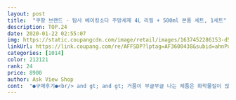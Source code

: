 ```yaml
---
layout: post 
title:  "쿠팡 브랜드 - 탐사 베이킹소다 주방세제 4L 리필 + 500ml 본품 세트, 1세트" 
description: TOP.24 
date: 2020-01-22 02:55:07 
img: https://static.coupangcdn.com/image/retail/images/1637452286153-d575630c-9dab-413d-bc7f-2e7195d0a19c.jpg 
linkUrl: https://link.coupang.com/re/AFFSDP?lptag=AF3600438&subid=ahnPublicAsk&pageKey=323587109&itemId=1036089950&vendorItemId=5489401407&traceid=V0-113-6fec4477c67e1203 
categories: [1014] 
color: 212121 
rank: 24 
price: 8900 
author: Ask View Shop 
cont:  "●구매후기●<br/> and gt; and gt; 거품이 부글부글 나는 제품은 화학물질이 많이 들어갔을 것 같은 데다 뭔가 세제 잔여물이 남아있을 것이라는 의심을 가지고 있어서, 제품 선택 시에 지양하는 편입니다.<br/><br/> and gt; and gt; 끈적한 듯하면서 잘 흐르는 타입입니다.<br/><br/> and gt; and gt; 너무 거슬릴 정도가 아닌 적당한 세제 향입니다.<br/><br/> and gt; and gt; 물로 헹구면 기름기, 굳은 음식 잔여물이 잘 닦여서 그릇이 뽀득뽀득합니다.<br/><br/> and gt; and gt; 사용하면서 향에 익숙해졌다기보다는, 세제 냄새만 맡았을 때도 그랬지만 사용하면 더 향이 약해집니다.<br/><br/> and gt; and gt; 세제 향이 별로라는 평이 있어서 긴장했는데, 실제로 사용하니 향이 잘 인지가 안 되고 괜찮습니다.<br/><br/> and gt; and gt; 용기 자체의 그립감이나 크기가 적당하고, 펌핑기의 탄성도 나쁘지 않습니다.<br/><br/><br/> - 4L 리필 통을 확인차 열어봤는데, 어릴 접했던 ‘솔의눈’ 음료향+세제향이 확 올라옵니다.<br/><br/><br/> - 기존에 사용했던 타브랜드 주방세제와 세정력은 비슷하다고 느꼈습니다.<br/><br/><br/> - 본품 + 대용량 4L 리필 구성이 마음에 듭니다.<br/> 가성비 좋네요.<br/><br/><br/> - 본품 용기는 생각보다 단단하며 내구성 있습니다.<br/><br/><br/> - 설거지를 하는 동안 세제향이 전혀 인지가 되지 않았습니다.<br/><br/><br/> - 주방세제 액은 일반 주방세제와 마찬가지로 투명한 갤 텍스처 입니다.<br/><br/><br/> - 탐사 주방세제는 그릇이 닦일 수 있는 필요한 정도만 적당히 거품이 일어나서 마음에 들더군요.<br/> 거품은 작고 오밀조밀한 편입니다.<br/><br/>1.<br/> 사용 전, 제품 특징<br/>2.<br/> 사용감<br/>거품도 많이나고~<br/>거품은 뭐 적당합니다.<br/><br/>거품이 적은 세제는 본적이 없어봐서 잘 모르겠네요.<br/><br/>고기먹고 사용해 봤는데<br/>고무장갑끼면 미끌미끌거려서 그냥 맨손으로 합니다.<br/><br/>고민하고 주문을 하곤해요~<br/>그래서 좋아요^^ 뽀드득하게 잘 닦이고<br/>그릇에서 솔 향이 난다고 생각하면 설겆이를 더 열심히<br/>기름때 잘 빠져요<br/>기존에 사용하던 주방세제를 다 사용해서 탐사 주방세제를 구매했습니다.<br/><br/>남자고요.<br/><br/>너무 인공적인 방향제 같은 향이나서 싫었는데<br/>다른세제들은 맨손으로 했을때 접시를 잘 헹궈주면 뽀득뽀득 소리도 나고 하지만 손을 아무리 헹궈도 미끌미끌한 느낌이 있었는데요.<br/><br/>대용량으로 구매하고<br/>덜어서 사용하다보니<br/>리필이 4리터나 돼서 언제 다쓸지 모르겠네요^^;<br/>본품 아무리 눌러도 세제가 안나와서 기존에<br/>본품 하나 리필 하나 이렇게 구성되어있고요.<br/><br/>설겆이를 물에 담궈놓고 몰아서 주3~4회 정도 밖에 안하는<br/>세제 다써서 하나 구매해봤어요.<br/><br/>손등이나 팔목 손바닥 건조한거도 거의 안느껴집니다^^<br/>솔잎향이 정말로 나는데 신기하더라고요.<br/><br/>솔잎향이 진하게 나요<br/>쓰던 세제통에 옮겨담아 사용중이네요.<br/><br/>이런 향이 싫으시면 패스하세요<br/>이번에 산 세제는 설겆이도 잘 되고요 손을 헹구면 미끌거리는 느낌도 안나더라고요.<br/><br/>이점이 너무 아쉬웠어요.<br/><br/>인조적인거보다 솔잎이나 솔방울 떨어진거 줏어서 맡는 느낌?ㅋㅋㅋ<br/>일반 세제들에서 나는 세제향보다는 훠얼씬 쾌적하고요<br/>자몽이나 레몬향 같은 주방세제등 사용해봤는데<br/>자주 사용하는 주방세제라서<br/>전 상큼한 느낌이라 마음에 들어요<br/>최근 마트에 가면 ‘베이킹소다+식물 유래 성분’이 들어간 세제가 나온 것을 종종 볼 수 있는데요.<br/><br/>탐사 주방세제 역시 ‘베이킹소다+식물 유래 성분’으로 이루어졌다길래 주저 없이 선택했습니다.<br/><br/>한번 구매하면 한동안 사용해야하니<br/>향도 괜찮아요~<br/>향도 조금 고민을 하는데<br/>향도 하루에 자주 맡아야하고<br/>헹굴수 있더라고요^^;<br/>" 
---
```

